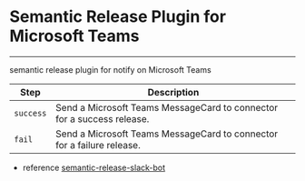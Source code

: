 # Semantic Release Plugin for Microsoft Teams
---
semantic release plugin for notify on Microsoft Teams

| Step      | Description                                                            |
| --------- | ---------------------------------------------------------------------- |
| `success` | Send a Microsoft Teams MessageCard to connector for a success release. |
| `fail`    | Send a Microsoft Teams MessageCard to connector for a failure release. |

* reference [semantic-release-slack-bot](https://github.com/juliuscc/semantic-release-slack-bot)